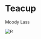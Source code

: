 # Teacup
Moody Lass

![R](https://github.com/MoodyLass/Teacup/assets/119916323/51e254fb-25ea-45c4-a16c-48641c927505)
